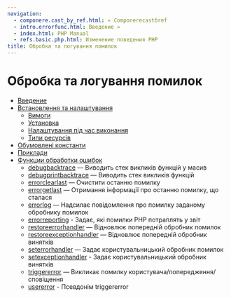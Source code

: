 ```yaml
---
navigation:
  - componere.cast_by_ref.html: « Componerecastбref
  - intro.errorfunc.html: Введение »
  - index.html: PHP Manual
  - refs.basic.php.html: Изменение поведения PHP
title: Обробка та логування помилок
---
```

# Обробка та логування помилок

-   [Введение](intro.errorfunc.md)
-   [Встановлення та налаштування](errorfunc.setup.md)
    -   [Вимоги](errorfunc.requirements.md)
    -   [Установка](errorfunc.installation.md)
    -   [Налаштування під час виконання](errorfunc.configuration.md)
    -   [Типи ресурсів](errorfunc.resources.md)
-   [Обумовлені константи](errorfunc.constants.md)
-   [Приклади](errorfunc.examples.md)
-   [Функции обработки ошибок](ref.errorfunc.md)
    -   [debugbacktrace](function.debug-backtrace.md) — Виводить стек викликів функцій у масив
    -   [debugprintbacktrace](function.debug-print-backtrace.md) — Виводить стек викликів функцій
    -   [errorclearlast](function.error-clear-last.md) — Очистити останню помилку
    -   [errorgetlast](function.error-get-last.md) — Отримання інформації про останню помилку, що сталася
    -   [errorlog](function.error-log.md) — Надсилає повідомлення про помилку заданому обробнику помилок
    -   [errorreporting](function.error-reporting.md) - Задає, які помилки PHP потраплять у звіт
    -   [restoreerrorhandler](function.restore-error-handler.md) — Відновлює попередній обробник помилок
    -   [restoreexceptionhandler](function.restore-exception-handler.md) — Відновлює попередній обробник винятків
    -   [seterrorhandler](function.set-error-handler.md) — Задає користувальницький обробник помилок
    -   [setexceptionhandler](function.set-exception-handler.md) - Задає користувальницький обробник винятків
    -   [triggererror](function.trigger-error.md) — Викликає помилку користувача/попередження/сповіщення
    -   [usererror](function.user-error.md) - Псевдонім triggererror
